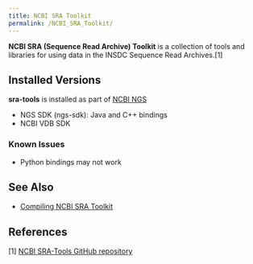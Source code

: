 ```yaml
---
title: NCBI SRA Toolkit
permalink: /NCBI_SRA_Toolkit/
---
```


**NCBI SRA (Sequence Read Archive) Toolkit** is a collection of tools
and libraries for using data in the INSDC Sequence Read Archives.[1]

Installed Versions
------------------

**sra-tools** is installed as part of [NCBI NGS](/NCBI_NGS "wikilink")

-   NGS SDK (ngs-sdk): Java and C++ bindings
-   NCBI VDB SDK

### Known Issues

-   Python bindings may not work

See Also
--------

-   [Compiling NCBI SRA Toolkit](/Compiling_NCBI_SRA_Toolkit "wikilink")

References
----------

<references/>

[1] [NCBI SRA-Tools GitHub repository](https://github.com/ncbi/sra-tools)